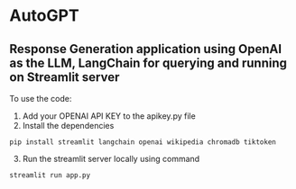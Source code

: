 # AutoGPT
Response Generation application using OpenAI as the LLM, LangChain for querying and running on Streamlit server
--------------------------------------------------------------------------------------------------------------------
To use the code:
1. Add your OPENAI API KEY to the apikey.py file
2. Install the dependencies
```
pip install streamlit langchain openai wikipedia chromadb tiktoken
```
3. Run the streamlit server locally using command
```python
streamlit run app.py
```
